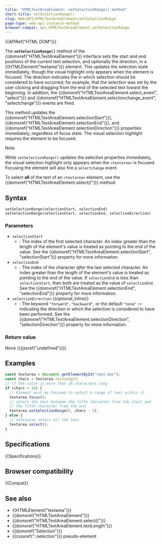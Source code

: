 ```yaml
---
title: "HTMLTextAreaElement: setSelectionRange() method"
short-title: setSelectionRange()
slug: Web/API/HTMLTextAreaElement/setSelectionRange
page-type: web-api-instance-method
browser-compat: api.HTMLTextAreaElement.setSelectionRange
---
```


{{APIRef("HTML DOM")}}

The **`setSelectionRange()`** method of the {{domxref("HTMLTextAreaElement")}} interface sets the start and end positions of the current text selection, and optionally the direction, in a {{HTMLElement("textarea")}} element. This updates the selection state immediately, though the visual highlight only appears when the element is focused. The direction indicates the in which selection should be considered to have occurred; for example, that the selection was set by the user clicking and dragging from the end of the selected text toward the beginning. In addition, the {{domxref("HTMLTextAreaElement.select_event", "select")}} and {{domxref("HTMLTextAreaElement.selectionchange_event", "selectchange")}} events are fired.

This method updates the {{domxref("HTMLTextAreaElement.selectionStart")}}, {{domxref("HTMLTextAreaElement.selectionEnd")}}, and {{domxref("HTMLTextAreaElement.selectionDirection")}} properties immediately, regardless of focus state. The visual selection highlight requires the element to be focused.

> [!NOTE]
> While `setSelectionRange()` updates the selection properties immediately, the visual selection highlight only appears when the `<textarea>` is focused. Focusing the element will also fire a `selectchange` event.

To select **all** of the text of an `<textarea>` element, use the {{domxref("HTMLTextAreaElement.select()")}} method.

## Syntax

```js-nolint
setSelectionRange(selectionStart, selectionEnd)
setSelectionRange(selectionStart, selectionEnd, selectionDirection)
```

### Parameters

- `selectionStart`
  - : The index of the first selected character. An index greater than the length of the element's value is treated as pointing to the end of the value. See the {{domxref("HTMLTextAreaElement.selectionStart", "selectionStart")}} property for more information.
- `selectionEnd`
  - : The index of the character _after_ the last selected character. An index greater than the length of the element's value is treated as pointing to the end of the value. If `selectionEnd` is less than `selectionStart`, then both are treated as the value of `selectionEnd`. See the {{domxref("HTMLTextAreaElement.selectionEnd", "selectionEnd")}} property for more information.
- `selectionDirection` {{optional_inline}}
  - : The keyword `"forward"`, `"backward"`, or the default `"none"` — indicating the direction in which the selection is considered to have been performed. See the {{domxref("HTMLTextAreaElement.selectionDirection", "selectionDirection")}} property for more information.

### Return value

None ({{jsxref("undefined")}}).

## Examples

```js
const textarea = document.getElementById("text-box");
const chars = textarea.textLength;
// if the value is more than 10 characters long
if (chars > 10) {
  // Element must be focused to select a range of text within it
  textarea.focus();
  // select the text between the fifth character from the start and
  // the fifth character from the end
  textarea.setSelectionRange(5, chars - 5);
} else {
  // otherwise select all the text
  textarea.select();
}
```

## Specifications

{{Specifications}}

## Browser compatibility

{{Compat}}

## See also

- {{HTMLElement("textarea")}}
- {{domxref("HTMLTextAreaElement")}}
- {{domxref("HTMLTextAreaElement.select()")}}
- {{domxref("HTMLTextAreaElement.textLength")}}
- {{domxref("Selection")}}
- {{cssxref("::selection")}} pseudo-element
